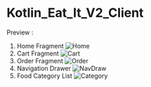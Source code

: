# Kotlin_Eat_It_V2_Client

Preview : 
1. Home Fragment
![Home](https://website-aldi-majid.000webhostapp.com/pictures/1.jfif)
2. Cart Fragment
![Cart](https://website-aldi-majid.000webhostapp.com/pictures/1.jfif)
3. Order Fragment
![Order](https://website-aldi-majid.000webhostapp.com/pictures/1.jfif)
4. Navigation Drawer
![NavDraw](https://website-aldi-majid.000webhostapp.com/pictures/1.jfif)
5. Food Category List
![Category](https://website-aldi-majid.000webhostapp.com/pictures/1.jfif)
